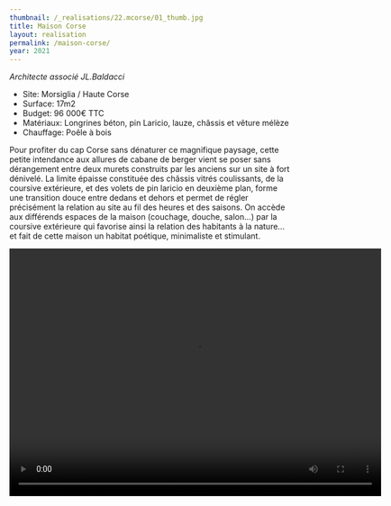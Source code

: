 ```yaml
---
thumbnail: /_realisations/22.mcorse/01_thumb.jpg
title: Maison Corse
layout: realisation
permalink: /maison-corse/
year: 2021
---
```


<i>Architecte associé JL.Baldacci</i>

  * Site: Morsiglia / Haute Corse
  * Surface: 17m2
  * Budget: 96 000€ TTC
  * Matériaux: Longrines béton, pin Laricio, lauze, châssis et vêture mélèze
  * Chauffage: Poêle à bois

Pour profiter du cap Corse sans dénaturer ce magnifique paysage, cette petite intendance aux allures de cabane de berger vient se poser sans dérangement entre deux murets construits par les anciens sur un site à fort dénivelé.
La limite épaisse constituée des châssis vitrés coulissants, de la coursive extérieure, et des volets de pin laricio en deuxième plan, forme une transition douce entre dedans et dehors et permet de régler précisément la relation au site au fil des heures et des saisons.
On accède aux différends espaces de la maison (couchage, douche, salon…) par la coursive extérieure qui favorise ainsi la relation des habitants à la nature… et fait de cette maison un habitat poétique, minimaliste et stimulant.


<video width="660" height="440" controls="controls">
  <source src="assets/maison-corse/10.660x440.mp4" type="video/mp4">
</video>
